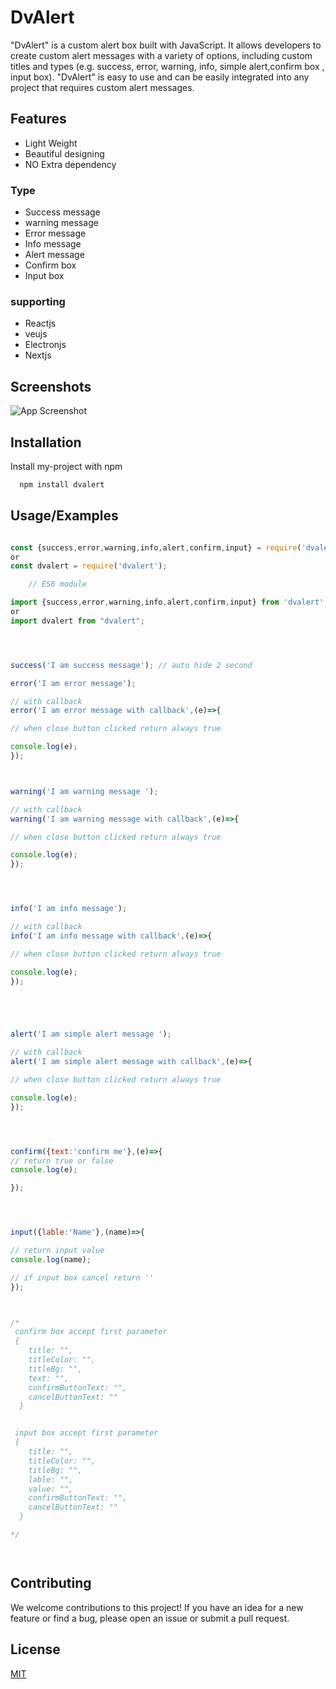 
# DvAlert

"DvAlert" is a custom alert box built with JavaScript. It allows developers to create custom alert messages with a variety of options, including custom titles and types (e.g. success, error, warning, info, simple alert,confirm box , input box). "DvAlert" is easy to use and can be easily integrated into any project that requires custom alert messages.


## Features

- Light Weight
- Beautiful designing
- NO Extra dependency
### Type

- Success message
- warning message
- Error message
- Info message
- Alert message
- Confirm box 
- Input box

### supporting

- Reactjs
- veujs
- Electronjs
- Nextjs
<!-- - If using cdn link , can easily use in normal website -->




## Screenshots

![App Screenshot](https://res.cloudinary.com/mygift2018/image/upload/v1672418277/2Screenshot_2022-12-30_21-46-13-min_ez6bpm.png)



## Installation

Install my-project with npm

```bash
  npm install dvalert

```
    
## Usage/Examples

```javascript

const {success,error,warning,info,alert,confirm,input} = require('dvalert');
or
const dvalert = require('dvalert');

    // ES6 module

import {success,error,warning,info,alert,confirm,input} from 'dvalert';
or
import dvalert from "dvalert";




success('I am success message'); // auto hide 2 second

error('I am error message');

// with callback
error('I am error message with callback',(e)=>{

// when close button clicked return always true

console.log(e);
});



warning('I am warning message ');

// with callback
warning('I am warning message with callback',(e)=>{

// when close button clicked return always true

console.log(e);
});




info('I am info message');

// with callback
info('I am info message with callback',(e)=>{

// when close button clicked return always true

console.log(e);
});





alert('I am simple alert message ');

// with callback
alert('I am simple alert message with callback',(e)=>{

// when close button clicked return always true

console.log(e);
});




confirm({text:'confirm me'},(e)=>{
// return true or false
console.log(e);

});




input({lable:'Name'},(name)=>{

// return input value
console.log(name);

// if input box cancel return ''
});



/*
 confirm box accept first parameter
 {
    title: "",
    titleColor: "",
    titleBg: "",
    text: "",
    confirmButtonText: "",
    cancelButtonText: ""
  }


 input box accept first parameter
 {
    title: "",
    titleColor: "",
    titleBg: "",
    lable: "",
    value: "",
    confirmButtonText: "",
    cancelButtonText: ""
  }

*/




```


## Contributing

We welcome contributions to this project! If you have an idea for a new feature or find a bug, please open an issue or submit a pull request.

## License

[MIT](https://github.com/Digvijay-Singh-India/DvAlert/blob/master/LICENSE)

